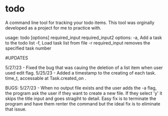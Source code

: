 # todo
A command line tool for tracking your todo items.
This tool was orginally developed as a project for me to practice with.

usage: todo [options] required_input required_input2
  options:
    -a,                      Add a task to the todo list
    -f,                      Load task list from file
    -r required_input        removes the specified task number

#UPDATES

5/27/23 - Fixed the bug that was cauing the deletion of a list item when user used edit flag.
5/25/23 - Added a timestamp to the creating of each task. time_t, accessable at Task.created_on . 

BUGS:
5/27/23 - When no output file exists and the user adds the -a flag, the program ask the user if they want to create a new file. If they select 'y' it skips the title input and goes stragiht to detail. Easy fix is to terminate the program and have them renter the command but the ideal fix is to eliminate that issue.


